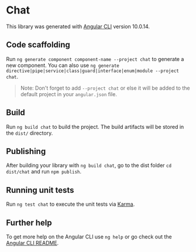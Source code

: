 # Chat

This library was generated with [Angular CLI](https://github.com/angular/angular-cli) version 10.0.14.

## Code scaffolding

Run `ng generate component component-name --project chat` to generate a new component. You can also use `ng generate directive|pipe|service|class|guard|interface|enum|module --project chat`.
> Note: Don't forget to add `--project chat` or else it will be added to the default project in your `angular.json` file. 

## Build

Run `ng build chat` to build the project. The build artifacts will be stored in the `dist/` directory.

## Publishing

After building your library with `ng build chat`, go to the dist folder `cd dist/chat` and run `npm publish`.

## Running unit tests

Run `ng test chat` to execute the unit tests via [Karma](https://karma-runner.github.io).

## Further help

To get more help on the Angular CLI use `ng help` or go check out the [Angular CLI README](https://github.com/angular/angular-cli/blob/master/README.md).
